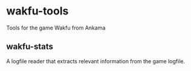 # wakfu-tools
Tools for the game Wakfu from Ankama

## wakfu-stats
A logfile reader that extracts relevant information from the game logfile.